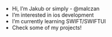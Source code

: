 * Hi, I’m Jakub or simply - @malczan
* I’m interested in ios development
* I’m currently learning SWIFT/SWIFTUI
* Check some of my projects!


<!---
malczan/malczan is a ✨ special ✨ repository because its `README.md` (this file) appears on your GitHub profile.
You can click the Preview link to take a look at your changes.
--->
